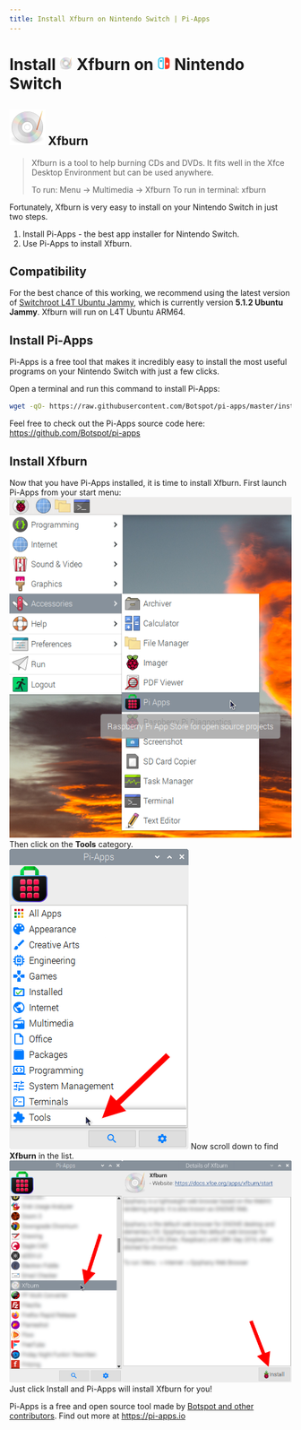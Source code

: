 ```yaml
---
title: Install Xfburn on Nintendo Switch | Pi-Apps
---
```

<div class="simple-install-content content">

# Install <img src="/img/app-icons/Xfburn/icon-64.png" height=24> Xfburn on <img src=/img/other-icons/switch-icon.svg height=24> Nintendo Switch

## <img src="/img/app-icons/Xfburn/icon-64.png"> Xfburn
> Xfburn is a tool to help burning CDs and DVDs. It fits well in the Xfce Desktop Environment but can be used anywhere.
> 
> To run: Menu -> Multimedia -> Xfburn
> To run in terminal: xfburn

Fortunately, Xfburn is very easy to install on your Nintendo Switch in just two steps.
1. Install Pi-Apps - the best app installer for Nintendo Switch.
2. Use Pi-Apps to install Xfburn.
</div>
<div class="simple-install-content content">

## Compatibility
For the best chance of this working, we recommend using the latest version of [Switchroot L4T Ubuntu Jammy](https://wiki.switchroot.org/wiki/linux/l4t-ubuntu-jammy-installation-guide), which is currently version **5.1.2 Ubuntu Jammy**.
Xfburn will run on L4T Ubuntu ARM64.
</div>
<div class="simple-install-content content">

## Install Pi-Apps

Pi-Apps is a free tool that makes it incredibly easy to install the most useful programs on your Nintendo Switch with just a few clicks.

Open a terminal and run this command to install Pi-Apps:
```bash
wget -qO- https://raw.githubusercontent.com/Botspot/pi-apps/master/install | bash
```
Feel free to check out the Pi-Apps source code here: https://github.com/Botspot/pi-apps
</div>
<div class="simple-install-content content">

## Install Xfburn

Now that you have Pi-Apps installed, it is time to install Xfburn.
First launch Pi-Apps from your start menu:
<img src="/img/start-menu.png">
Then click on the <b>Tools</b> category.
<img src="/img/category-selections/Tools.png">
Now scroll down to find <b>Xfburn</b> in the list.
<img src="/img/app-icons/Xfburn/app-selection.png">
Just click Install and Pi-Apps will install Xfburn for you!
</div>
<div class="simple-install-content content">

Pi-Apps is a free and open source tool made by [Botspot and other contributors](/about/#contributors). Find out more at https://pi-apps.io
</div>
